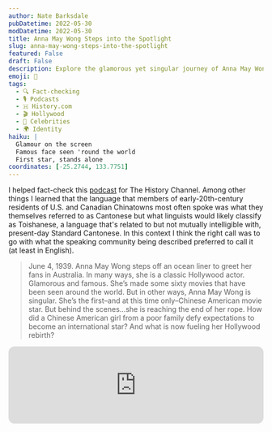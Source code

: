 ```yaml
---
author: Nate Barksdale
pubDatetime: 2022-05-30
modDatetime: 2022-05-30
title: Anna May Wong Steps into the Spotlight
slug: anna-may-wong-steps-into-the-spotlight
featured: False
draft: False
description: Explore the glamorous yet singular journey of Anna May Wong, Hollywood's first Chinese American movie star to shine globally.
emoji: 🌟
tags:
  - 🔍 Fact-checking
  - 🎙️ Podcasts
  - 🇭 History.com
  - 🎬 Hollywood
  - 🎤 Celebrities
  - 🌍 Identity
haiku: |
  Glamour on the screen
  Famous face seen 'round the world
  First star, stands alone
coordinates: [-25.2744, 133.7751]
---
```


I helped fact-check this [podcast](https://open.spotify.com/episode/3Y5SnxankULIL29LKje3JE?si=ORWBvmBzRLOijtOpvVgc3A) for The History Channel. Among other things I learned that the language that members of early-20th-century residents of U.S. and Canadian Chinatowns most often spoke was what they themselves referred to as Cantonese but what linguists would likely classify as Toishanese, a language that's related to but not mutually intelligible with, present-day Standard Cantonese. In this context I think the right call was to go with what the speaking community being described preferred to call it (at least in English).

> June 4, 1939. Anna May Wong steps off an ocean liner to greet her fans in Australia. In many ways, she is a classic Hollywood actor. Glamorous and famous. She’s made some sixty movies that have been seen around the world. But in other ways, Anna May Wong is singular. She’s the first–and at this time only–Chinese American movie star. But behind the scenes...she is reaching the end of her rope. How did a Chinese American girl from a poor family defy expectations to become an international star? And what is now fueling her Hollywood rebirth?

<iframe style="border-radius:12px" src="https://open.spotify.com/embed/episode/3Y5SnxankULIL29LKje3JE?utm_source=generator" width="100%" height="152" frameBorder="0" allowfullscreen="" allow="autoplay; clipboard-write; encrypted-media; fullscreen; picture-in-picture" loading="lazy"></iframe>
